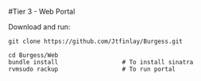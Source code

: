 #Tier 3 - Web Portal

Download and run:
	
	git clone https://github.com/Jtfinlay/Burgess.git
	
	cd Burgess/Web
	bundle install					# To install sinatra
	rvmsudo rackup					# To run portal


